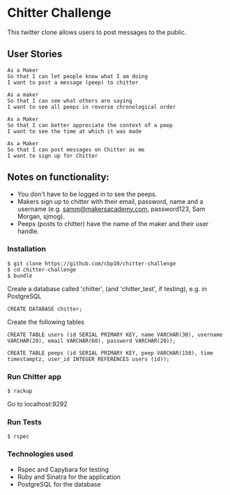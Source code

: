 Chitter Challenge
=================

This twitter clone allows users to post messages to the public. 

User Stories
-------

```
As a Maker
So that I can let people know what I am doing  
I want to post a message (peep) to chitter

As a maker
So that I can see what others are saying  
I want to see all peeps in reverse chronological order

As a Maker
So that I can better appreciate the context of a peep
I want to see the time at which it was made

As a Maker
So that I can post messages on Chitter as me
I want to sign up for Chitter

```

Notes on functionality:
------

* You don't have to be logged in to see the peeps.
* Makers sign up to chitter with their email, password, name and a username (e.g. samm@makersacademy.com, password123, Sam Morgan, sjmog).
* Peeps (posts to chitter) have the name of the maker and their user handle.


### Installation

```
$ git clone https://github.com/cbp10/chitter-challenge
$ cd chitter-challenge
$ bundle
```

Create a database called 'chitter', (and 'chitter_test', if testing), e.g. in PostgreSQL

```
CREATE DATABASE chitter;
```

Create the following tables

```
CREATE TABLE users (id SERIAL PRIMARY KEY, name VARCHAR(30), username VARCHAR(20), email VARCHAR(60), password VARCHAR(20));

CREATE TABLE peeps (id SERIAL PRIMARY KEY, peep VARCHAR(150), time timestamptz, user_id INTEGER REFERENCES users (id));
```

### Run Chitter app

```
$ rackup
```
Go to localhost:9292

### Run Tests

```
$ rspec
```

### Technologies used

* Rspec and Capybara for testing
* Ruby and Sinatra for the application
* PostgreSQL for the database

